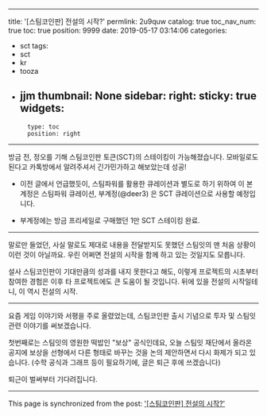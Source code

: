 
---
title: '[스팀코인판] 전설의 시작?'
permlink: 2u9quw
catalog: true
toc_nav_num: true
toc: true
position: 9999
date: 2019-05-17 03:14:06
categories:
- sct
tags:
- sct
- kr
- tooza
- jjm
thumbnail: None
sidebar:
    right:
        sticky: true
widgets:
    -
        type: toc
        position: right
---


방금 전, 정오를 기해 스팀코인판 토큰(SCT)의 스테이킹이 가능해졌습니다. 모바일로도 된다고 카톡방에서 알려주셔서 긴가민가하고 해보았는데 성공! 

* 이전 글에서 언급했듯이, 스팀파워를 활용한 큐레이션과 별도로 하기 위하여 이 본계정은 스팀파워 큐레이션,  부계정(@deer3) 은 SCT 큐레이션으로 사용할 예정입니다.

* 부계정에는 방금 프리세일로 구매했던 1만 SCT 스테이킹 완료.

---

말로만 들었던, 사실 말로도 제대로 내용을 전달받지도 못했던 스팀잇의 맨 처음 상황이 이런 것이 아닐까요. 우린 어쩌면 전설의 시작을 함께 하고 있는 것일지도 모릅니다.

설사 스팀코인판이 기대만큼의 성과를 내지 못한다고 해도, 이렇게 프로젝트의 시초부터 참여한 경험은 이후 타 프로젝트에도 큰 도움이 될 것입니다. 뒤에 있을 전설의 시작일테니, 이 역시 전설의 시작.

---

요즘 게임 이야기와 서평을 주로 올렸었는데, 스팀코인판 출시 기념으로 투자 및 스팀잇 관련 이야기를 써보겠습니다.

첫번째로는 스팀잇의 영원한 떡밥인 "보상" 공식인데요, 오늘 스팀잇 재단에서 올라온 공지에 보상을 선형에서 다른 형태로 바꾸는 것을 논의 제안하면서 다시 화제가 되고 있습니다. (수학 공식과 그래프 등이 필요하기에, 글은 퇴근 후에 쓰겠습니다)

퇴근이 벌써부터 기다려집니다.

- - -

This page is synchronized from the post: ['[스팀코인판] 전설의 시작?'](https://steemit.com/@glory7/2u9quw)

